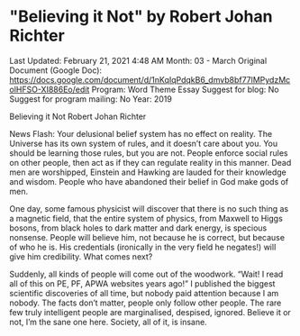 # "Believing it Not" by Robert Johan Richter

Last Updated: February 21, 2021 4:48 AM
Month: 03 - March
Original Document (Google Doc): https://docs.google.com/document/d/1nKqIqPdqkB6_dmvb8bf77lMPydzMcolHFSO-XI886Eo/edit
Program: Word Theme Essay
Suggest for blog: No
Suggest for program mailing: No
Year: 2019

Believing it Not Robert Johan Richter

News Flash: Your delusional belief system has no effect on reality. The Universe has its own system of rules, and it doesn’t care about you. You should be learning those rules, but you are not. People enforce social rules on other people, then act as if they can regulate reality in this manner. Dead men are worshipped, Einstein and Hawking are lauded for their knowledge and wisdom. People who have abandoned their belief in God make gods of men.

One day, some famous physicist will discover that there is no such thing as a magnetic field, that the entire system of physics, from Maxwell to Higgs bosons, from black holes to dark matter and dark energy, is specious nonsense. People will believe him, not because he is correct, but because of who he is. His credentials (ironically in the very field he negates!) will give him credibility. What comes next?

Suddenly, all kinds of people will come out of the woodwork. “Wait! I read all of this on PE, PF, APWA websites years ago!” I published the biggest scientific discoveries of all time, but nobody paid attention because I am nobody. The facts don’t matter, people only follow other people. The rare few truly intelligent people are marginalised, despised, ignored. Believe it or not, I’m the sane one here. Society, all of it, is insane.